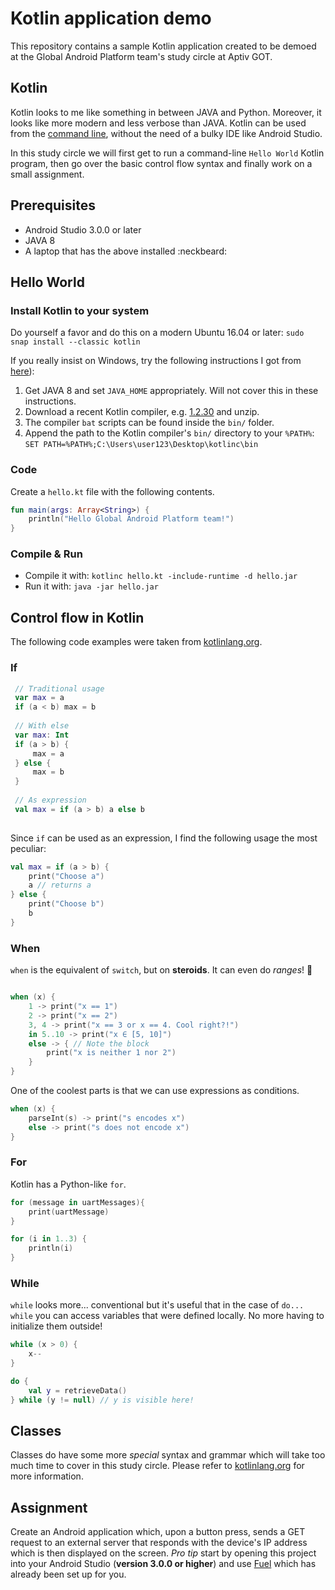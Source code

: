 # Kotlin application demo
This repository contains a sample Kotlin application created to be demoed at the Global Android Platform team's study circle at Aptiv GOT.

## Kotlin
Kotlin looks to me like something in between JAVA and Python. Moreover, it looks like more modern and less verbose than JAVA. Kotlin can be used from the [command line](https://kotlinlang.org/docs/tutorials/command-line.html), without the need of a bulky IDE like Android Studio.

In this study circle we will first get to run a command-line `Hello World` Kotlin program, then go over the basic control flow syntax and finally work on a small assignment.

## Prerequisites
* Android Studio 3.0.0 or later
* JAVA 8
* A laptop that has the above installed :neckbeard:

## Hello World

### Install Kotlin to your system
Do yourself a favor and do this on a modern Ubuntu 16.04 or later: `sudo snap install --classic kotlin`

If you really insist on Windows, try the following instructions I got from [here](https://turreta.com/2017/05/22/kotlin-compile-and-run-from-windows-command-line/)):
1. Get JAVA 8 and set `JAVA_HOME` appropriately. Will not cover this in these instructions.
1. Download a recent Kotlin compiler, e.g. [1.2.30](https://github.com/JetBrains/kotlin/releases/download/v1.2.30/kotlin-compiler-1.2.30.zip) and unzip.
2. The compiler `bat` scripts can be found inside the `bin/` folder.
3. Append the path to the Kotlin compiler's `bin/` directory to your `%PATH%`: `SET PATH=%PATH%;C:\Users\user123\Desktop\kotlinc\bin`

### Code
Create a `hello.kt` file with the following contents.

```kotlin
fun main(args: Array<String>) {
    println("Hello Global Android Platform team!")
}
```

### Compile & Run
* Compile it with: `kotlinc hello.kt -include-runtime -d hello.jar`
* Run it with: `java -jar hello.jar`

## Control flow in Kotlin
The following code examples were taken from [kotlinlang.org](https://kotlinlang.org/docs/reference/control-flow.html).
 
### If
 
```kotlin
 // Traditional usage 
 var max = a 
 if (a < b) max = b
 
 // With else 
 var max: Int
 if (a > b) {
     max = a
 } else {
     max = b
 }
  
 // As expression 
 val max = if (a > b) a else b
 
```
 
Since `if` can be used as an expression, I find the following usage the most peculiar:
 
```kotlin
val max = if (a > b) {
    print("Choose a")
    a // returns a
} else {
    print("Choose b")
    b
}

```
 
### When
`when` is the equivalent of `switch`, but on **steroids**. It can even do _ranges_! :muscle:
 
```kotlin

when (x) {
    1 -> print("x == 1")
    2 -> print("x == 2")
    3, 4 -> print("x == 3 or x == 4. Cool right?!")
    in 5..10 -> print("x ∈ [5, 10]")
    else -> { // Note the block
        print("x is neither 1 nor 2")
    }
}

```

One of the coolest parts is that we can use expressions as conditions.

```kotlin
when (x) {
    parseInt(s) -> print("s encodes x")
    else -> print("s does not encode x")
}
```
 
### For
Kotlin has a Python-like `for`.
 
```kotlin
for (message in uartMessages){
    print(uartMessage)
}

for (i in 1..3) {
    println(i)
}

```

### While
`while` looks more... conventional but it's useful that in the case of `do... while` you can access variables that were defined locally. No more having to initialize them outside!

```kotlin
while (x > 0) {
    x--
}

do {
    val y = retrieveData()
} while (y != null) // y is visible here!

```
 
## Classes
Classes do have some more _special_ syntax and grammar which will take too much time to cover in this study circle. Please refer to [kotlinlang.org](https://kotlinlang.org/docs/reference/classes.html) for more information.

## Assignment
Create an Android application which, upon a button press, sends a GET request to an external server that responds with the device's IP address which is then displayed on the screen. _Pro tip_ start by opening this project into your Android Studio (**version 3.0.0 or higher**) and use [Fuel](https://github.com/kittinunf/Fuel) which has already been set up for you.
